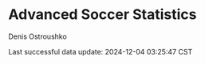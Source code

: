 # Advanced Soccer Statistics
Denis Ostroushko

<!-- gfm -->

Last successful data update: 2024-12-04 03:25:47 CST
